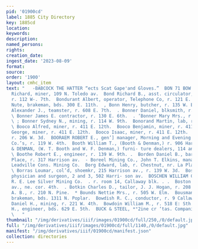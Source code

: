 ```yaml
---
pid: '01900cd'
label: 1885 City Directory
key: 1885cd
location: 
keywords: 
description: 
named_persons: 
rights: 
creation_date: 
ingest_date: '2023-08-09'
format: 
source: 
order: '1900'
layout: cmhc_item
text: "   -BABCOCK THE HATTER “ects Scat Gape'and Gloves.”  BON 71 BOW        Bond
  Richard, miner, 109 N. Toledo av.  Bond Richard B., asst. circulator, Chronicle,
  r. 112 W-. 7th.  Bondurant Albert, operator, Telephone Co, r. 121 E. 7th.  | Bondurant
  Nute, brakeman, bds. 300 E. 11th.  , Bonn Henry, butcher, r. 135 W. Elm.  Bonner’
  Alexander J., teamster, r. 608 E. 7th.  . Bonner Daniel, blksmith, r. 132 E. &th.
  \ Bonner James E. contractor, r. 130 E. 6th.  . ‘Bonner Mary Mrs., r. 608 E. 7th.
  \ ; Bonner Sydney N., mining, r. 114 W. 9th.  Bonorand Martin, lab, r. 222 E. Chestnut.
  \ Booco Alfred, miner, r. 411 E. 12th.  Booco Benjamin, miner, r. 411 E. 12th.  Booco
  George, miner, r. 411 E. 12th.  Booco Isaac, miner, r. 411 E. 12th.  Boone L. Mrs.,
  r. 206 W. 3d.  BOORAEM ROBERT E., gen’] manager, Morning and Evening Star Mining
  Co.’s, r. 119 W. 4th.  Booth William T., (Booth & Denman,) r. 906 Harrison av.  BOOTH
  & DENMAN, (W. T. Booth and W. F. Denman,) furni- ture dealers, 114 and 116 E. 6th.
  \ Boothe Robert E., engineer, r. 139 W. 9th. .  Borden Daniel B., barkpr, Hyman’s
  Place, r. 317 Harrison av.  - Boreel Mining Co., John T. Elkins, manager, office,
  Leadville Cons. Mining Co.  Borg Edward, lab, r. Chestnut, nr. La Plata Smelter.
  \ Borras Loumar, col’d, shoemkr, 215 Harrison av., r. 139 W. 3d.  Bosanko 8S. Arthur,
  physician and surgeon, 2 and 3, 502 Harri- son av.  BOSCHEN WILLIAM C., manager,
  R. E. Lee Silver Mining Co.  . r. room 14, Callaway blk. . .  Boston Block, Harrison
  av., ne. cor. 4th.  . Botkin Charles D., tailor, J. J. Hogan, r. 208 W. 6th.  Boulton
  A. B., r. 210 N. Pine.  * Bounds Nettie Mrs., r. 505 W. Elm.  Bousman James S.,
  brakeman, bds. 1311 N. Poplar.  Bowdish R. C., conductor, r. 9 Callaway blk.  Bowdoin
  Daniel H., mining, r. 221 W. 4th.  Bowdoin William M., r. 518 E: Sth.  Bowen A.
  H., engineer, bds. 629 E. 5th.  BUCK & STEEL, *°2ine cr ‘tas. Companies in Leadville
  \   "
thumbnail: "/img/derivatives/iiif/images/01900cd/full/250,/0/default.jpg"
full: "/img/derivatives/iiif/images/01900cd/full/1140,/0/default.jpg"
manifest: "/img/derivatives/iiif/01900cd/manifest.json"
collection: directories
---
```

